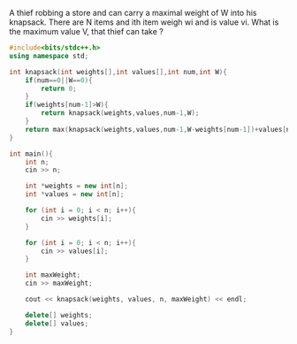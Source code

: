 A thief robbing a store and can carry a maximal weight of W into his knapsack.
There are N items and ith item weigh wi and is value vi. What is the maximum value V, that thief can take ?

```cpp
#include<bits/stdc++.h>
using namespace std;

int knapsack(int weights[],int values[],int num,int W){
    if(num==0||W==0){
        return 0;
    }
    if(weights[num-1]>W){
        return knapsack(weights,values,num-1,W);
    }
    return max(knapsack(weights,values,num-1,W-weights[num-1])+values[num-1], knapsack(weights,values,num-1,W));
}

int main(){
	int n;
	cin >> n;

	int *weights = new int[n];
	int *values = new int[n];

	for (int i = 0; i < n; i++){
		cin >> weights[i];
	}

	for (int i = 0; i < n; i++){
		cin >> values[i];
	}

	int maxWeight;
	cin >> maxWeight;

	cout << knapsack(weights, values, n, maxWeight) << endl;

	delete[] weights;
	delete[] values;
}
```
